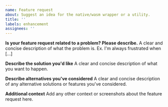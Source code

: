 ```yaml
---
name: Feature request
about: Suggest an idea for the native/wasm wrapper or a utility.
title: ''
labels: enhancement
assignees: ''
---
```


<!-- Thank you for filing this! If this is an feature request about the core library, validation, or the backends, please file an issue on the wgpu-core tracker here: https://github.com/gfx-rs/wgpu/issues/new/choose -->

**Is your feature request related to a problem? Please describe.**
A clear and concise description of what the problem is. Ex. I'm always frustrated when [...]

**Describe the solution you'd like**
A clear and concise description of what you want to happen.

**Describe alternatives you've considered**
A clear and concise description of any alternative solutions or features you've considered.

**Additional context**
Add any other context or screenshots about the feature request here.

